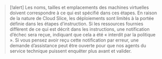 >[!alert] Les noms, tailles et emplacements des machines virtuelles doivent correspondre à ce qui est spécifié dans ces étapes. En raison de la nature de Cloud Slice, les déploiements sont limités à la portée définie dans les étapes d’instruction.  Si les ressources fournies diffèrent de ce qui est décrit dans les instructions, une notification d’échec sera reçue, indiquant que cela a été « interdit par la politique ».   Si vous pensez avoir reçu cette notification par erreur, une demande d’assistance peut être ouverte pour que nos agents du service technique puissent enquêter plus avant et valider.